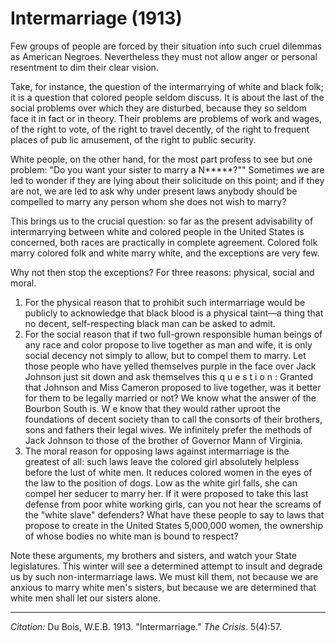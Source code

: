 <!--
title:   Intermarriage
author:  Du Bois, W.E.B.
journal: The Crisis
year:    1913
volume:  5
issue:   4
pages:   57
-->
# Intermarriage (1913)

Few  groups of people are forced by their situation into such cruel dilem­mas as American Ne­groes. Nevertheless they must not allow anger or personal resentment to dim their clear vision.

Take, for instance, the question of the intermarrying of white and black folk; it is a question that colored people sel­dom discuss. It is about the last of the social problems over which they are dis­turbed, because they so seldom face it in fact or in theory. Their problems are problems of work and wages, of the right to vote, of the right to travel decently, of the right to frequent places of pub­ lic amusement, of the right to public security.

White people, on the other hand, for the most part profess to see but one prob­lem: "Do you want your sister to marry a N*****?"" Sometimes we are led to wonder if they are lying about their solicitude on this point; and if they are not, we are led to ask why under present laws anybody should be compelled to marry any person whom she does not wish to marry?

This brings us to the crucial question: so far as the present advisability of intermarrying between white and colored people in the United States is concerned, both races are practically in complete agreement. Colored folk marry colored folk and white marry white, and the exceptions are very few.

Why not then stop the exceptions? For three reasons: physical, social and moral.

1. For the physical reason that to prohibit such intermarriage would be publicly to acknowledge that black blood is a physical taint—a thing that no decent, self-respecting black man can be asked to admit.
2. For the social reason that if two full-grown responsible human beings of any race and color propose to live to­gether as man and wife, it is only social decency not simply to allow, but to com­pel them to marry. Let those people who have yelled themselves purple in the face over Jack Johnson just sit down and ask themselves this q u e s t i o n : Granted that Johnson and Miss Cameron proposed to live together, was it better for them to be legally married or not? We know what the answer of the Bourbon South is. W e know that they would rather uproot the foundations of decent society than to call the consorts of their brothers, sons and fathers their legal wives. We infinitely prefer the methods of Jack Johnson to those of the brother of Governor Mann of Virginia.
3. The moral reason for opposing laws against intermarriage is the greatest of all: such laws leave the colored girl absolutely helpless before the lust of white men. It reduces colored women in the eyes of the law to the position of  dogs. Low as the white girl falls, she can compel her seducer to marry her. If it were proposed to take this last defense from poor white working girls, can you not hear the screams of the "white slave" defenders? What have these people to say to laws that propose to create in the United States 5,000,000 women, the ownership of whose bodies no white man is bound to respect?

Note these arguments, my brothers and sisters, and watch your State legislatures. This winter will see a determined attempt to insult and degrade us by such non-intermarriage laws. We must kill them, not because we are anxious to marry white men's sisters, but because we are determined that white men shall let our sisters alone.


______________
*Citation:* Du Bois, W.E.B. 1913. "Intermarriage."  *The Crisis*. 5(4):57.
